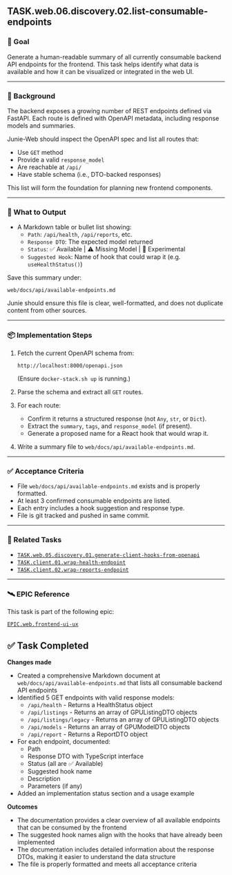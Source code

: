 
## TASK.web.06.discovery.02.list-consumable-endpoints

### 📌 Goal

Generate a human-readable summary of all currently consumable backend API endpoints for the frontend. This task helps identify what data is available and how it can be visualized or integrated in the web UI.

---

### 🧠 Background

The backend exposes a growing number of REST endpoints defined via FastAPI. Each route is defined with OpenAPI metadata, including response models and summaries.

Junie-Web should inspect the OpenAPI spec and list all routes that:
- Use `GET` method
- Provide a valid `response_model`
- Are reachable at `/api/`
- Have stable schema (i.e., DTO-backed responses)

This list will form the foundation for planning new frontend components.

---

### 🧩 What to Output

- A Markdown table or bullet list showing:
  - `Path`: `/api/health`, `/api/reports`, etc.
  - `Response DTO`: The expected model returned
  - `Status`: ✅ Available | ⚠️ Missing Model | 🚧 Experimental
  - `Suggested Hook`: Name of hook that could wrap it (e.g. `useHealthStatus()`)

Save this summary under:

```
web/docs/api/available-endpoints.md
```

Junie should ensure this file is clear, well-formatted, and does not duplicate content from other sources.

---

### 📦 Implementation Steps

1. Fetch the current OpenAPI schema from:
   ```
   http://localhost:8000/openapi.json
   ```
   (Ensure `docker-stack.sh up` is running.)

2. Parse the schema and extract all `GET` routes.

3. For each route:
   - Confirm it returns a structured response (not `Any`, `str`, or `Dict`).
   - Extract the `summary`, `tags`, and `response_model` (if present).
   - Generate a proposed name for a React hook that would wrap it.

4. Write a summary file to `web/docs/api/available-endpoints.md`.

---

### ✅ Acceptance Criteria

- File `web/docs/api/available-endpoints.md` exists and is properly formatted.
- At least 3 confirmed consumable endpoints are listed.
- Each entry includes a hook suggestion and response type.
- File is git tracked and pushed in same commit.

---

### 🔗 Related Tasks

- [`TASK.web.05.discovery.01.generate-client-hooks-from-openapi`](./TASK.web.05.discovery.01.generate-client-hooks-from-openapi.md)
- [`TASK.client.01.wrap-health-endpoint`](./TASK.client.01.wrap-health-endpoint.md)
- [`TASK.client.02.wrap-reports-endpoint`](./TASK.client.02.wrap-reports-endpoint.md)

---

### 🛰 EPIC Reference

This task is part of the following epic:

[`EPIC.web.frontend-ui-ux`](../epics/open/EPIC.web.frontend-ui-ux.md)

## ✅ Task Completed

**Changes made**
- Created a comprehensive Markdown document at `web/docs/api/available-endpoints.md` that lists all consumable backend API endpoints
- Identified 5 GET endpoints with valid response models:
  - `/api/health` - Returns a HealthStatus object
  - `/api/listings` - Returns an array of GPUListingDTO objects
  - `/api/listings/legacy` - Returns an array of GPUListingDTO objects
  - `/api/models` - Returns an array of GPUModelDTO objects
  - `/api/report` - Returns a ReportDTO object
- For each endpoint, documented:
  - Path
  - Response DTO with TypeScript interface
  - Status (all are ✅ Available)
  - Suggested hook name
  - Description
  - Parameters (if any)
- Added an implementation status section and a usage example

**Outcomes**
- The documentation provides a clear overview of all available endpoints that can be consumed by the frontend
- The suggested hook names align with the hooks that have already been implemented
- The documentation includes detailed information about the response DTOs, making it easier to understand the data structure
- The file is properly formatted and meets all acceptance criteria